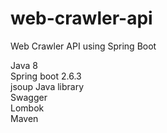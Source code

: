 # web-crawler-api

Web Crawler API using Spring Boot

  Java 8  <br /> 
  Spring boot 2.6.3  <br />
  jsoup Java library <br />
  Swagger <br />
  Lombok <br />
  Maven <br />
